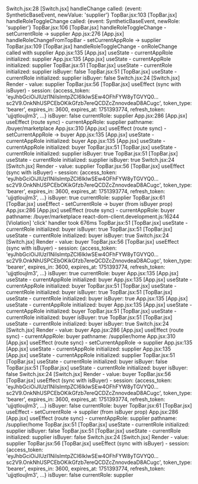Switch.jsx:28 [Switch.jsx] handleChange called: {event: SyntheticBaseEvent, newValue: 'supplier'}
TopBar.jsx:103 [TopBar.jsx] handleRoleToggleChange called: {event: SyntheticBaseEvent, newRole: 'supplier'}
TopBar.jsx:106 [TopBar.jsx] handleRoleToggleChange - setCurrentRole -> supplier
App.jsx:276 [App.jsx] handleRoleChangeFromTopBar - setCurrentAppRole -> supplier
TopBar.jsx:109 [TopBar.jsx] handleRoleToggleChange - onRoleChange called with supplier
App.jsx:135 [App.jsx] useState - currentAppRole initialized: supplier
App.jsx:135 [App.jsx] useState - currentAppRole initialized: supplier
TopBar.jsx:51 [TopBar.jsx] useState - currentRole initialized: supplier isBuyer: false
TopBar.jsx:51 [TopBar.jsx] useState - currentRole initialized: supplier isBuyer: false
Switch.jsx:24 [Switch.jsx] Render - value: supplier
TopBar.jsx:56 [TopBar.jsx] useEffect (sync with isBuyer) - session: {access_token: 'eyJhbGciOiJIUzI1NiIsImtpZCI6IklwSEw4OFhFYW8yTGVYQ0…sc2V9.OnkNhUSPCEbOKikGfzb7ereQCDZcZnnovdeaD8ACugc', token_type: 'bearer', expires_in: 3600, expires_at: 1751393774, refresh_token: 'ujjqtloujlm3', …} isBuyer: false currentRole: supplier
App.jsx:286 [App.jsx] useEffect (route sync) - currentAppRole: supplier pathname: /buyer/marketplace
App.jsx:310 [App.jsx] useEffect (route sync) - setCurrentAppRole -> buyer
App.jsx:135 [App.jsx] useState - currentAppRole initialized: buyer
App.jsx:135 [App.jsx] useState - currentAppRole initialized: buyer
TopBar.jsx:51 [TopBar.jsx] useState - currentRole initialized: supplier isBuyer: true
TopBar.jsx:51 [TopBar.jsx] useState - currentRole initialized: supplier isBuyer: true
Switch.jsx:24 [Switch.jsx] Render - value: supplier
TopBar.jsx:56 [TopBar.jsx] useEffect (sync with isBuyer) - session: {access_token: 'eyJhbGciOiJIUzI1NiIsImtpZCI6IklwSEw4OFhFYW8yTGVYQ0…sc2V9.OnkNhUSPCEbOKikGfzb7ereQCDZcZnnovdeaD8ACugc', token_type: 'bearer', expires_in: 3600, expires_at: 1751393774, refresh_token: 'ujjqtloujlm3', …} isBuyer: true currentRole: supplier
TopBar.jsx:61 [TopBar.jsx] useEffect - setCurrentRole -> buyer (from isBuyer prop)
App.jsx:286 [App.jsx] useEffect (route sync) - currentAppRole: buyer pathname: /buyer/marketplace
react-dom-client.development.js:16244 [Violation] 'click' handler took 676ms
TopBar.jsx:51 [TopBar.jsx] useState - currentRole initialized: buyer isBuyer: true
TopBar.jsx:51 [TopBar.jsx] useState - currentRole initialized: buyer isBuyer: true
Switch.jsx:24 [Switch.jsx] Render - value: buyer
TopBar.jsx:56 [TopBar.jsx] useEffect (sync with isBuyer) - session: {access_token: 'eyJhbGciOiJIUzI1NiIsImtpZCI6IklwSEw4OFhFYW8yTGVYQ0…sc2V9.OnkNhUSPCEbOKikGfzb7ereQCDZcZnnovdeaD8ACugc', token_type: 'bearer', expires_in: 3600, expires_at: 1751393774, refresh_token: 'ujjqtloujlm3', …} isBuyer: true currentRole: buyer
App.jsx:135 [App.jsx] useState - currentAppRole initialized: buyer
App.jsx:135 [App.jsx] useState - currentAppRole initialized: buyer
TopBar.jsx:51 [TopBar.jsx] useState - currentRole initialized: buyer isBuyer: true
TopBar.jsx:51 [TopBar.jsx] useState - currentRole initialized: buyer isBuyer: true
App.jsx:135 [App.jsx] useState - currentAppRole initialized: buyer
App.jsx:135 [App.jsx] useState - currentAppRole initialized: buyer
TopBar.jsx:51 [TopBar.jsx] useState - currentRole initialized: buyer isBuyer: true
TopBar.jsx:51 [TopBar.jsx] useState - currentRole initialized: buyer isBuyer: true
Switch.jsx:24 [Switch.jsx] Render - value: buyer
App.jsx:286 [App.jsx] useEffect (route sync) - currentAppRole: buyer pathname: /supplier/home
App.jsx:310 [App.jsx] useEffect (route sync) - setCurrentAppRole -> supplier
App.jsx:135 [App.jsx] useState - currentAppRole initialized: supplier
App.jsx:135 [App.jsx] useState - currentAppRole initialized: supplier
TopBar.jsx:51 [TopBar.jsx] useState - currentRole initialized: buyer isBuyer: false
TopBar.jsx:51 [TopBar.jsx] useState - currentRole initialized: buyer isBuyer: false
Switch.jsx:24 [Switch.jsx] Render - value: buyer
TopBar.jsx:56 [TopBar.jsx] useEffect (sync with isBuyer) - session: {access_token: 'eyJhbGciOiJIUzI1NiIsImtpZCI6IklwSEw4OFhFYW8yTGVYQ0…sc2V9.OnkNhUSPCEbOKikGfzb7ereQCDZcZnnovdeaD8ACugc', token_type: 'bearer', expires_in: 3600, expires_at: 1751393774, refresh_token: 'ujjqtloujlm3', …} isBuyer: false currentRole: buyer
TopBar.jsx:61 [TopBar.jsx] useEffect - setCurrentRole -> supplier (from isBuyer prop)
App.jsx:286 [App.jsx] useEffect (route sync) - currentAppRole: supplier pathname: /supplier/home
TopBar.jsx:51 [TopBar.jsx] useState - currentRole initialized: supplier isBuyer: false
TopBar.jsx:51 [TopBar.jsx] useState - currentRole initialized: supplier isBuyer: false
Switch.jsx:24 [Switch.jsx] Render - value: supplier
TopBar.jsx:56 [TopBar.jsx] useEffect (sync with isBuyer) - session: {access_token: 'eyJhbGciOiJIUzI1NiIsImtpZCI6IklwSEw4OFhFYW8yTGVYQ0…sc2V9.OnkNhUSPCEbOKikGfzb7ereQCDZcZnnovdeaD8ACugc', token_type: 'bearer', expires_in: 3600, expires_at: 1751393774, refresh_token: 'ujjqtloujlm3', …} isBuyer: false currentRole: supplier

